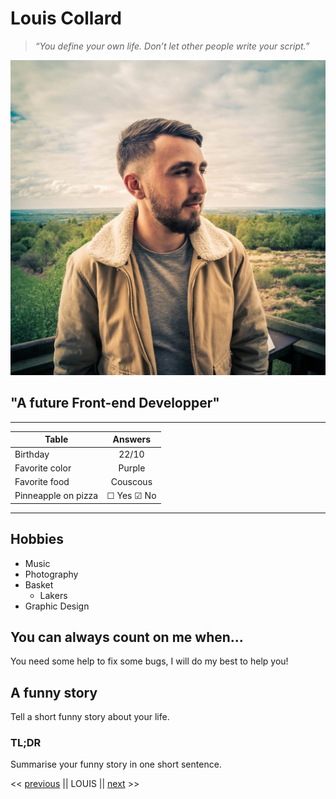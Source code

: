 # Louis Collard

> _“You define your own life. Don’t let other people write your script.”_

![image](louis.jpg)

## "A future Front-end Developper"

---

| Table               |  Answers   |
| ------------------- | :--------: |
| Birthday            |   22/10    |
| Favorite color      |   Purple   |
| Favorite food       |  Couscous  |
| Pinneapple on pizza | ☐ Yes ☑ No |

---

## Hobbies

- Music
- Photography
- Basket
  - Lakers
- Graphic Design

## You can always count on me when...

You need some help to fix some bugs, I will do my best to help you!

## A funny story

Tell a short funny story about your life.

### TL;DR

Summarise your funny story in one short sentence.

<< [previous](https://github.com/llyllyra/markdown-challenge) || LOUIS || [next](https://github.com/MrOlivierdA/markdown-challenge) >>
